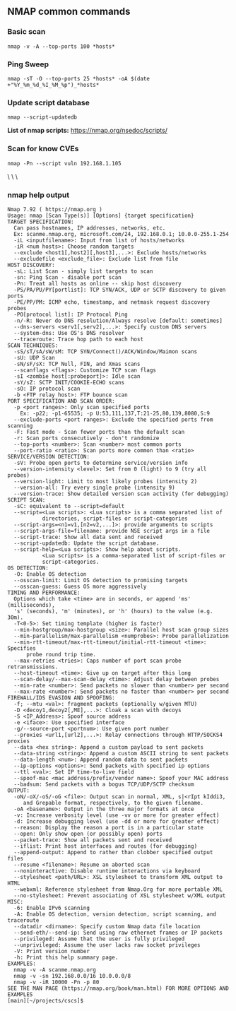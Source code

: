 ## NMAP common commands

### Basic scan
	nmap -v -A --top-ports 100 *hosts*
### Ping Sweep
	nmap -sT -O --top-ports 25 *hosts* -oA $(date +"%Y_%m_%d_%I_%M_%p")_*hosts*
### Update script database
	nmap --script-updatedb

**List of nmap scripts:** https://nmap.org/nsedoc/scripts/ 

### Scan for know CVEs
	nmap -Pn --script vuln 192.168.1.105
\\
\\
\\
### nmap help output
	Nmap 7.92 ( https://nmap.org )
	Usage: nmap [Scan Type(s)] [Options] {target specification}
	TARGET SPECIFICATION:
	  Can pass hostnames, IP addresses, networks, etc.
	  Ex: scanme.nmap.org, microsoft.com/24, 192.168.0.1; 10.0.0-255.1-254
	  -iL <inputfilename>: Input from list of hosts/networks
	  -iR <num hosts>: Choose random targets
	  --exclude <host1[,host2][,host3],...>: Exclude hosts/networks
	  --excludefile <exclude_file>: Exclude list from file
	HOST DISCOVERY:
	  -sL: List Scan - simply list targets to scan
	  -sn: Ping Scan - disable port scan
	  -Pn: Treat all hosts as online -- skip host discovery
	  -PS/PA/PU/PY[portlist]: TCP SYN/ACK, UDP or SCTP discovery to given ports
	  -PE/PP/PM: ICMP echo, timestamp, and netmask request discovery probes
	  -PO[protocol list]: IP Protocol Ping
	  -n/-R: Never do DNS resolution/Always resolve [default: sometimes]
	  --dns-servers <serv1[,serv2],...>: Specify custom DNS servers
	  --system-dns: Use OS's DNS resolver
	  --traceroute: Trace hop path to each host
	SCAN TECHNIQUES:
	  -sS/sT/sA/sW/sM: TCP SYN/Connect()/ACK/Window/Maimon scans
	  -sU: UDP Scan
	  -sN/sF/sX: TCP Null, FIN, and Xmas scans
	  --scanflags <flags>: Customize TCP scan flags
	  -sI <zombie host[:probeport]>: Idle scan
	  -sY/sZ: SCTP INIT/COOKIE-ECHO scans
	  -sO: IP protocol scan
	  -b <FTP relay host>: FTP bounce scan
	PORT SPECIFICATION AND SCAN ORDER:
	  -p <port ranges>: Only scan specified ports
	    Ex: -p22; -p1-65535; -p U:53,111,137,T:21-25,80,139,8080,S:9
	  --exclude-ports <port ranges>: Exclude the specified ports from scanning
	  -F: Fast mode - Scan fewer ports than the default scan
	  -r: Scan ports consecutively - don't randomize
	  --top-ports <number>: Scan <number> most common ports
	  --port-ratio <ratio>: Scan ports more common than <ratio>
	SERVICE/VERSION DETECTION:
	  -sV: Probe open ports to determine service/version info
	  --version-intensity <level>: Set from 0 (light) to 9 (try all probes)
	  --version-light: Limit to most likely probes (intensity 2)
	  --version-all: Try every single probe (intensity 9)
	  --version-trace: Show detailed version scan activity (for debugging)
	SCRIPT SCAN:
	  -sC: equivalent to --script=default
	  --script=<Lua scripts>: <Lua scripts> is a comma separated list of
	           directories, script-files or script-categories
	  --script-args=<n1=v1,[n2=v2,...]>: provide arguments to scripts
	  --script-args-file=filename: provide NSE script args in a file
	  --script-trace: Show all data sent and received
	  --script-updatedb: Update the script database.
	  --script-help=<Lua scripts>: Show help about scripts.
	           <Lua scripts> is a comma-separated list of script-files or
	           script-categories.
	OS DETECTION:
	  -O: Enable OS detection
	  --osscan-limit: Limit OS detection to promising targets
	  --osscan-guess: Guess OS more aggressively
	TIMING AND PERFORMANCE:
	  Options which take <time> are in seconds, or append 'ms' (milliseconds),
	  's' (seconds), 'm' (minutes), or 'h' (hours) to the value (e.g. 30m).
	  -T<0-5>: Set timing template (higher is faster)
	  --min-hostgroup/max-hostgroup <size>: Parallel host scan group sizes
	  --min-parallelism/max-parallelism <numprobes>: Probe parallelization
	  --min-rtt-timeout/max-rtt-timeout/initial-rtt-timeout <time>: Specifies
	      probe round trip time.
	  --max-retries <tries>: Caps number of port scan probe retransmissions.
	  --host-timeout <time>: Give up on target after this long
	  --scan-delay/--max-scan-delay <time>: Adjust delay between probes
	  --min-rate <number>: Send packets no slower than <number> per second
	  --max-rate <number>: Send packets no faster than <number> per second
	FIREWALL/IDS EVASION AND SPOOFING:
	  -f; --mtu <val>: fragment packets (optionally w/given MTU)
	  -D <decoy1,decoy2[,ME],...>: Cloak a scan with decoys
	  -S <IP_Address>: Spoof source address
	  -e <iface>: Use specified interface
	  -g/--source-port <portnum>: Use given port number
	  --proxies <url1,[url2],...>: Relay connections through HTTP/SOCKS4 proxies
	  --data <hex string>: Append a custom payload to sent packets
	  --data-string <string>: Append a custom ASCII string to sent packets
	  --data-length <num>: Append random data to sent packets
	  --ip-options <options>: Send packets with specified ip options
	  --ttl <val>: Set IP time-to-live field
	  --spoof-mac <mac address/prefix/vendor name>: Spoof your MAC address
	  --badsum: Send packets with a bogus TCP/UDP/SCTP checksum
	OUTPUT:
	  -oN/-oX/-oS/-oG <file>: Output scan in normal, XML, s|<rIpt kIddi3,
	     and Grepable format, respectively, to the given filename.
	  -oA <basename>: Output in the three major formats at once
	  -v: Increase verbosity level (use -vv or more for greater effect)
	  -d: Increase debugging level (use -dd or more for greater effect)
	  --reason: Display the reason a port is in a particular state
	  --open: Only show open (or possibly open) ports
	  --packet-trace: Show all packets sent and received
	  --iflist: Print host interfaces and routes (for debugging)
	  --append-output: Append to rather than clobber specified output files
	  --resume <filename>: Resume an aborted scan
	  --noninteractive: Disable runtime interactions via keyboard
	  --stylesheet <path/URL>: XSL stylesheet to transform XML output to HTML
	  --webxml: Reference stylesheet from Nmap.Org for more portable XML
	  --no-stylesheet: Prevent associating of XSL stylesheet w/XML output
	MISC:
	  -6: Enable IPv6 scanning
	  -A: Enable OS detection, version detection, script scanning, and traceroute
	  --datadir <dirname>: Specify custom Nmap data file location
	  --send-eth/--send-ip: Send using raw ethernet frames or IP packets
	  --privileged: Assume that the user is fully privileged
	  --unprivileged: Assume the user lacks raw socket privileges
	  -V: Print version number
	  -h: Print this help summary page.
	EXAMPLES:
	  nmap -v -A scanme.nmap.org
	  nmap -v -sn 192.168.0.0/16 10.0.0.0/8
	  nmap -v -iR 10000 -Pn -p 80
	SEE THE MAN PAGE (https://nmap.org/book/man.html) FOR MORE OPTIONS AND EXAMPLES
	[main][~/projects/cscs]$ 